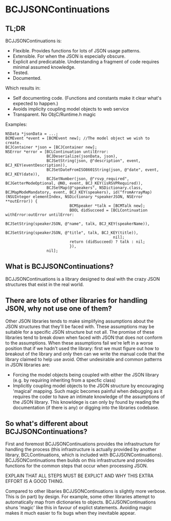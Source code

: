 # BCJJSONContinuations

## TL;DR

BCJJSONContinuations is:
+ Flexible. Provides functions for lots of JSON usage patterns.
+ Extensible. For when the JSON is especially obscure.
+ Explicit and predicatable. Understanding a fragment of code requires minimal assumed knowledge.
+ Tested.
+ Documented.

Which results in:
+ Self documenting code. (Functions and constants make it clear what's expected to happen.)
+ Avoids implicity coupling model objects to web service
+ Transparent. No ObjC/Runtime.h magic

Examples:

````
NSData *jsonData = ...; 
BCMEvent *event = [BCMEvent new]; //The model object we wish to create.
BCJContainer *json = [BCJContainer new];
NSError *error = [BCLContinuation untilError:
                  BCJDeserialize(jsonData, json),
                  BCJSetString(json, @"description", event, BCJ_KEY(eventDescription)),
                  BCJSetDateFromISO8601String(json, @"date", event, BCJ_KEY(date)),
                  BCJSetNumber(json, @"rsvp_required", BCJGetterModeOptional, @NO, event, BCJ_KEY(isRSVPRequired)),
                  BCJSetMap(@"speakers", NSDictionary.class, BCJMapModeMandatory, event, BCJ_KEY(speakers), id(^fromArrayMap)(NSUInteger elementIndex, NSDictionary *speakerJSON, NSError **outError)) {
                            BCMSpeaker *talk = [BCMTalk new];
                            BOOL didSucceed = [BCLContinuation withError:outError untilError:
                                               BCJSetString(speakerJSON, @"name", talk, BCJ_KEY(speakerName)),
                                               BCJSetString(speakerJSON, @"title", talk, BCJ_KEY(title)),
                                               nil];
                            return (didSucceed) ? talk : nil;
                            }),
                  nil];

````

## What is BCJJSONContinuations?
BCJJSONContinuations is a library designed to deal with the crazy JSON structures that exist in the real world.

## There are lots of other libraries for handling JSON, why not use one of them?
Other JSON libraries tends to make simplifying assumptions about the JSON structures that they'll be faced with. These
assumptions may be suitable for a specific JSON structure but not all. The promise of these libraries tend to break 
down when faced with JSON that does not conform to the assumptions. When these assumptions fail we're left in a worse
position that if we hadn't used the library: first we must figure out how to breakout of the library and only then can 
we write the manual code that the library claimed to help use avoid. Other undesirable and common patterns in JSON
libraries are:
- Forcing the model objects being coupled with either the JSON library (e.g. by requiring inheriting from a specfic 
class) 
- Implicitly coupling model objects to the JSON structure by encouraging 'magical' mapping. Such magic becomes painful
when debugging as it requires the coder to have an intimate knowledge of the assumptions of the JSON library. This 
knowldege is can only by found by reading the documentation (if there is any) or digging into the libraries codebase.

## So what's different about BCJJSONContinuations?
First and foremost BCJJSONContinuations provides the infrastructure for handling the process (this infrastructure is
actually provided by another library, BCLContinuations, which is included with BCJJSONContinuations). 
BCJJSONContinuations then builds on this infrastructure and provides functions for the common steps that occur when
processing JSON. 

EXPLAIN THAT ALL STEPS MUST BE EXPLICT AND WHY THIS EXTRA EFFORT IS A GOOD THING.

Compared to other libaries BCJJSONContinuations is slightly more verbose. This is (in part) by design.
For example, some other libraries attempt to automatically map from dictionaries to objects. BCJJSONContinuations shuns
'magic' like this in favour of explict statements. Avoiding magic makes it much easier to fix bugs when they inevitable 
appear.

